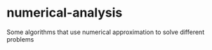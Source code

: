 # numerical-analysis
Some algorithms that use numerical approximation to solve different problems  

